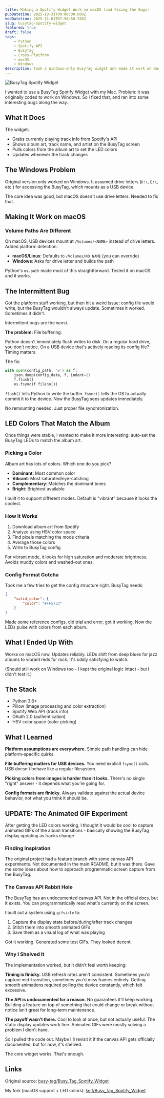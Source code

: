 ```yaml
---
title: Making a Spotify Widget Work on macOS (and Fixing the Bugs)
pubDatetime: 2025-10-31T00:00:00.000Z
modDatetime: 2025-11-01T07:56:50.766Z
slug: busytag-spotify-widget
featured: true
draft: false
tags:
    - Python
    - Spotify API
    - BusyTag
    - Cross-Platform
    - macOS
    - Windows
description: Took a Windows-only BusyTag widget and made it work on macOS. Found some fun bugs involving file buffering and learned why fsync() matters.
---
```


![BusyTag Spotify Widget](@/assets/images/album-change-busy-tag.gif)

I wanted to use a [BusyTag](https://www.busy-tag.com/) [Spotify Widget](https://github.com/busy-tag/Busy_Tag_Spotify_Widget) with my Mac. Problem: it was originally coded to work on Windows. So I fixed that, and ran into some interesting bugs along the way.

## What It Does

The widget:

- Grabs currently playing track info from Spotify's API
- Shows album art, track name, and artist on the BusyTag screen
- Pulls colors from the album art to set the LED colors
- Updates whenever the track changes

## The Windows Problem

Original version only worked on Windows. It assumed drive letters (`D:\`, `E:\`, etc.) for accessing the BusyTag, which mounts as a USB device.

The core idea was good, but macOS doesn't use drive letters. Needed to fix that.

## Making It Work on macOS

### Volume Paths Are Different

On macOS, USB devices mount at `/Volumes/<NAME>` instead of drive letters. Added platform detection:

- **macOS/Linux**: Defaults to `/Volumes/NO NAME` (you can override)
- **Windows**: Asks for drive letter and builds the path

Python's `os.path` made most of this straightforward. Tested it on macOS and it works.

## The Intermittent Bug

Got the platform stuff working, but then hit a weird issue: config file would write, but the BusyTag wouldn't always update. Sometimes it worked. Sometimes it didn't.

Intermittent bugs are the worst.

**The problem:** File buffering.

Python doesn't immediately flush writes to disk. On a regular hard drive, you don't notice. On a USB device that's actively reading its config file? Timing matters.

The fix:

```python
with open(config_path, 'w') as f:
    json.dump(config_data, f, indent=2)
    f.flush()
    os.fsync(f.fileno())
```

`flush()` tells Python to write the buffer. `fsync()` tells the OS to actually commit it to the device. Now the BusyTag sees updates immediately.

No remounting needed. Just proper file synchronization.

## LED Colors That Match the Album

Once things were stable, I wanted to make it more interesting: auto-set the BusyTag LEDs to match the album art.

### Picking a Color

Album art has lots of colors. Which one do you pick?

- **Dominant**: Most common color
- **Vibrant**: Most saturated/eye-catching
- **Complementary**: Matches the dominant tones
- **Bright**: Brightest available

I built it to support different modes. Default is "vibrant" because it looks the coolest.

### How It Works

1. Download album art from Spotify
2. Analyze using HSV color space
3. Find pixels matching the mode criteria
4. Average those colors
5. Write to BusyTag config

For vibrant mode, it looks for high saturation and moderate brightness. Avoids muddy colors and washed-out ones.

### Config Format Gotcha

Took me a few tries to get the config structure right. BusyTag needs:

```json
{
    "solid_color": {
        "color": "#FF5733"
    }
}
```

Made some reference configs, did trial and error, got it working. Now the LEDs pulse with colors from each album.

## What I Ended Up With

Works on macOS now. Updates reliably. LEDs shift from deep blues for jazz albums to vibrant reds for rock. It's oddly satisfying to watch.

(Should still work on Windows too - I kept the original logic intact - but I didn't test it.)

## The Stack

- Python 3.6+
- Pillow (image processing and color extraction)
- Spotify Web API (track info)
- OAuth 2.0 (authentication)
- HSV color space (color picking)

## What I Learned

**Platform assumptions are everywhere.** Simple path handling can hide platform-specific quirks.

**File buffering matters for USB devices.** You need explicit `fsync()` calls. USB doesn't behave like a regular filesystem.

**Picking colors from images is harder than it looks.** There's no single "right" answer - it depends what you're going for.

**Config formats are finicky.** Always validate against the actual device behavior, not what you think it should be.

## UPDATE: The Animated GIF Experiment

After getting the LED colors working, I thought it would be cool to capture animated GIFs of the album transitions - basically showing the BusyTag display updating as tracks change.

### Finding Inspiration

The original project had a feature branch with some canvas API experiments. Not documented in the main README, but it was there. Gave me some ideas about how to approach programmatic screen capture from the BusyTag.

### The Canvas API Rabbit Hole

The BusyTag has an undocumented canvas API. Not in the official docs, but it exists. You can programmatically read what's currently on the screen.

I built out a system using `gifsicle` to:

1. Capture the display state before/during/after track changes
2. Stitch them into smooth animated GIFs
3. Save them as a visual log of what was playing

Got it working. Generated some test GIFs. They looked decent.

### Why I Shelved It

The implementation worked, but it didn't feel worth keeping:

**Timing is finicky.** USB refresh rates aren't consistent. Sometimes you'd capture mid-transition, sometimes you'd miss frames entirely. Getting smooth animations required polling the device constantly, which felt excessive.

**The API is undocumented for a reason.** No guarantees it'll keep working. Building a feature on top of something that could change or break without notice isn't great for long-term maintenance.

**The payoff wasn't there.** Cool to look at once, but not actually useful. The static display updates work fine. Animated GIFs were mostly solving a problem I didn't have.

So I pulled the code out. Maybe I'll revisit it if the canvas API gets officially documented, but for now, it's shelved.

The core widget works. That's enough.

## Links

Original source: [busy-tag/Busy_Tag_Spotify_Widget](https://github.com/busy-tag/Busy_Tag_Spotify_Widget)

My fork (macOS support + LED colors): [keif/Busy_Tag_Spotify_Widget](https://github.com/keif/Busy_Tag_Spotify_Widget)
